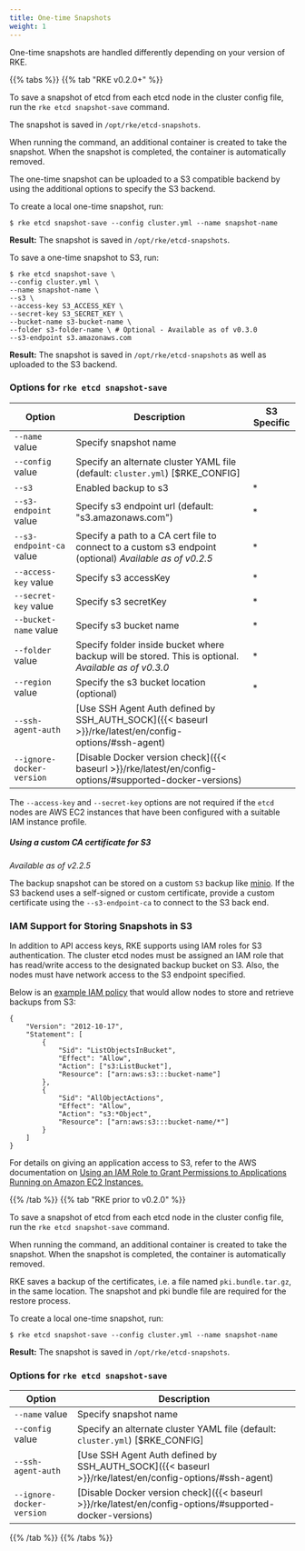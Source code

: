 ```yaml
---
title: One-time Snapshots
weight: 1
---
```


One-time snapshots are handled differently depending on your version of RKE.

{{% tabs %}}
{{% tab "RKE v0.2.0+" %}}

To save a snapshot of etcd from each etcd node in the cluster config file, run the `rke etcd snapshot-save` command.

The snapshot is saved in `/opt/rke/etcd-snapshots`.

When running the command, an additional container is created to take the snapshot. When the snapshot is completed, the container is automatically removed.

The one-time snapshot can be uploaded to a S3 compatible backend by using the additional options to specify the S3 backend.

To create a local one-time snapshot, run:

```
$ rke etcd snapshot-save --config cluster.yml --name snapshot-name   
```

**Result:** The snapshot is saved in `/opt/rke/etcd-snapshots`.

To save a one-time snapshot to S3, run:

```
$ rke etcd snapshot-save \
--config cluster.yml \
--name snapshot-name \
--s3 \
--access-key S3_ACCESS_KEY \
--secret-key S3_SECRET_KEY \
--bucket-name s3-bucket-name \
--folder s3-folder-name \ # Optional - Available as of v0.3.0
--s3-endpoint s3.amazonaws.com
```

**Result:** The snapshot is saved in `/opt/rke/etcd-snapshots` as well as uploaded to the S3 backend.

### Options for `rke etcd snapshot-save`

| Option | Description | S3 Specific |
| --- | --- | --- |
|   `--name` value         |    Specify snapshot name |  |
|   `--config` value       |    Specify an alternate cluster YAML file (default: `cluster.yml`) [$RKE_CONFIG] |  |
|   `--s3`                 |    Enabled backup to s3 |   * |
|   `--s3-endpoint` value  |    Specify s3 endpoint url (default: "s3.amazonaws.com") |   * |
| `--s3-endpoint-ca` value     |    Specify a path to a CA cert file to connect to a custom s3 endpoint (optional) _Available as of v0.2.5_ | * |
|   `--access-key` value   |    Specify s3 accessKey |   * |
|   `--secret-key` value   |    Specify s3 secretKey |  * |
|   `--bucket-name` value  |    Specify s3 bucket name |   * |
|   `--folder` value  |    Specify folder inside  bucket where backup will be stored. This is optional. _Available as of v0.3.0_ |   * |
|   `--region` value       |    Specify the s3 bucket location (optional) |   * |
| `--ssh-agent-auth`      |   [Use SSH Agent Auth defined by SSH_AUTH_SOCK]({{< baseurl >}}/rke/latest/en/config-options/#ssh-agent) | |
| `--ignore-docker-version`  | [Disable Docker version check]({{< baseurl >}}/rke/latest/en/config-options/#supported-docker-versions) |

The `--access-key` and `--secret-key` options are not required if the `etcd` nodes are AWS EC2 instances that have been configured with a suitable IAM instance profile.

##### Using a custom CA certificate for S3

_Available as of v2.2.5_

The backup snapshot can be stored on a custom `S3` backup like [minio](https://min.io/). If the S3 backend uses a self-signed or custom certificate, provide a custom certificate using the `--s3-endpoint-ca` to connect to the S3 back end.

### IAM Support for Storing Snapshots in S3

In addition to API access keys, RKE supports using IAM roles for S3 authentication. The cluster etcd nodes must be assigned an IAM role that has read/write access to the designated backup bucket on S3. Also, the nodes must have network access to the S3 endpoint specified.

Below is an [example IAM policy](https://docs.aws.amazon.com/IAM/latest/UserGuide/reference_policies_examples_s3_rw-bucket.html) that would allow nodes to store and retrieve backups from S3:

```
{
    "Version": "2012-10-17",
    "Statement": [
        {
            "Sid": "ListObjectsInBucket",
            "Effect": "Allow",
            "Action": ["s3:ListBucket"],
            "Resource": ["arn:aws:s3:::bucket-name"]
        },
        {
            "Sid": "AllObjectActions",
            "Effect": "Allow",
            "Action": "s3:*Object",
            "Resource": ["arn:aws:s3:::bucket-name/*"]
        }
    ]
}
```

For details on giving an application access to S3, refer to the AWS documentation on [Using an IAM Role to Grant Permissions to Applications Running on Amazon EC2 Instances.](https://docs.aws.amazon.com/IAM/latest/UserGuide/id_roles_use_switch-role-ec2.html)

{{% /tab %}}
{{% tab "RKE prior to v0.2.0" %}}

To save a snapshot of etcd from each etcd node in the cluster config file, run the `rke etcd snapshot-save` command.

When running the command, an additional container is created to take the snapshot. When the snapshot is completed, the container is automatically removed.

RKE saves a backup of the certificates, i.e. a file named `pki.bundle.tar.gz`, in the same location. The snapshot and pki bundle file are required for the restore process.

To create a local one-time snapshot, run:

```
$ rke etcd snapshot-save --config cluster.yml --name snapshot-name   
```

**Result:** The snapshot is saved in `/opt/rke/etcd-snapshots`.

### Options for `rke etcd snapshot-save`

| Option | Description |
| --- | --- |
|   `--name` value         |    Specify snapshot name |
|   `--config` value       |    Specify an alternate cluster YAML file (default: `cluster.yml`) [$RKE_CONFIG] |
| `--ssh-agent-auth`      |   [Use SSH Agent Auth defined by SSH_AUTH_SOCK]({{< baseurl >}}/rke/latest/en/config-options/#ssh-agent) |
| `--ignore-docker-version`  | [Disable Docker version check]({{< baseurl >}}/rke/latest/en/config-options/#supported-docker-versions) |

{{% /tab %}}
{{% /tabs %}}
